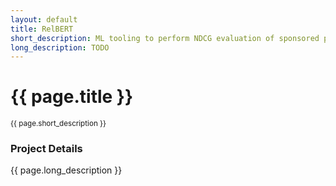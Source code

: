 ```yaml
---
layout: default
title: RelBERT
short_description: ML tooling to perform NDCG evaluation of sponsored products
long_description: TODO
---
```


# {{ page.title }}
<small>{{ page.short_description }}</small>


### Project Details
{{ page.long_description }}
